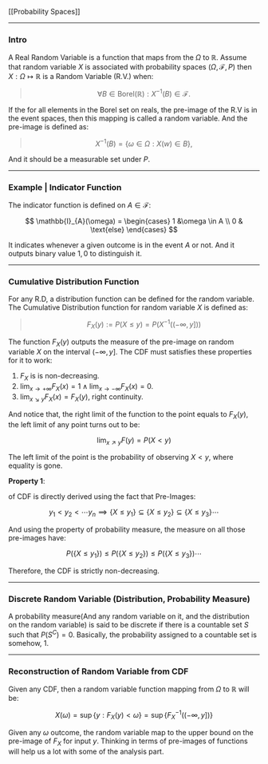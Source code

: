 [[Probability Spaces]]


---
### **Intro**

A Real Random Variable is a function that maps from the $\Omega$ to $\mathbb{R}$. Assume that random variable $X$ is associated with probability spaces $(\Omega, \mathcal{F}, P)$ then $X:\Omega \mapsto \mathbb{R}$ is a Random Variable (R.V.) when: 

> $$
> \forall B\in \text{Borel}(\mathbb{R}): X^{-1}(B) \in \mathcal{F}.
> $$

If the for all elements in the Borel set on reals, the pre-image of the R.V is in the event spaces, then this mapping is called a random variable. And the pre-image is defined as: 

> $$
> X^{-1}(B) = \{\omega \in \Omega: X(w) \in B\},
> $$

And it should be a measurable set under $P$. 

---
### **Example | Indicator Function**

The indicator function is defined on $A\in \mathcal{F}$: 

$$
\mathbb{I}_{A}(\omega) = \begin{cases}
    1 &\omega \in A
    \\
    0 & \text{else}
\end{cases}
$$

It indicates whenever a given outcome is in the event $A$ or not. And it outputs binary value $1, 0$ to distinguish it. 


---
### **Cumulative Distribution Function**

For any R.D, a distribution function can be defined for the random variable. The Cumulative Distribution function for random variable $X$ is defined as: 

> $$
> F_{X}(y) := P(X \le y) = P(X^{-1}((-\infty, y]))
> $$

The function $F_X(y)$ outputs the measure of the pre-image on random variable $X$ on the interval $(-\infty, y]$. The CDF must satisfies these properties for it to work: 

1. $F_X$ is  is non-decreasing.
2. $\lim_{x\rightarrow + \infty} F_X(x) = 1 \wedge \lim_{x\rightarrow -\infty}F_X(x) = 0$. 
3. $\lim_{x\searrow y}F_X(x) = F_X(y)$, right continuity. 

And notice that, the right limit of the function to the point equals to $F_X(y)$, the left limit of any point turns out to be: 

$$
\lim_{x\nearrow y}F(y) = P(X < y)
$$

The left limit of the point is the probability of observing $X < y$, where equality is gone. 

**Property 1**: 

of CDF is directly derived using the fact that Pre-Images: 

$$
y_1 < y_2< \cdots y_n \implies \{X\le y_1\}\subseteq \{X\le y_2\} \subseteq\{X\le y_3\}\cdots
$$

And using the property of probability measure, the measure on all those pre-images have: 

$$
P(\{X\le y_1\})\le P(\{X\le y_2\}) \le P(\{X \le y_3\}) \cdots
$$

Therefore, the CDF is strictly non-decreasing. 


---
### **Discrete Random Variable (Distribution, Probability Measure)**

A probability measure(And any random variable on it, and the distribution on the random variable) is said to be discrete if there is a countable set $S$ such that $P(S^C) = 0$. Basically, the probability assigned to a countable set is somehow, $1$. 



---
### **Reconstruction of Random Variable from CDF**

Given any CDF, then a random variable function mapping from $\Omega$ to $\mathbb{R}$ will be: 

$$
X(\omega) = \sup\{y : F_X(y) < \omega\} = \sup\{
        F^{-1}_X\left((-\infty, y]\right)
    \}
$$

Given any $\omega$ outcome, the random variable map to the upper bound on the pre-image of $F_X$ for input $y$. Thinking in terms of pre-images of functions will help us a lot with some of the analysis part. 


